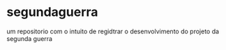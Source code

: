 # segundaguerra
um repositorio com o intuito de regidtrar o desenvolvimento do projeto da segunda guerra
